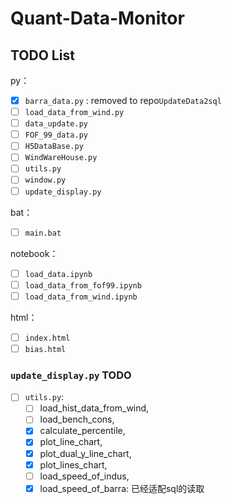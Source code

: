 # Quant-Data-Monitor

## TODO List

py：

- [x] `barra_data.py` : removed to repo`UpdateData2sql`
- [ ] `load_data_from_wind.py`
- [ ] `data_update.py`
- [ ] `FOF_99_data.py`
- [ ] `H5DataBase.py`
- [ ] `WindWareHouse.py`
- [ ] `utils.py`
- [ ] `window.py`
- [ ] `update_display.py`

bat：

- [ ] `main.bat`

notebook：

- [ ] `load_data.ipynb`
- [ ] `load_data_from_fof99.ipynb`
- [ ] `load_data_from_wind.ipynb`

html：

- [ ] `index.html`
- [ ] `bias.html`

### `update_display.py` TODO

- [ ] `utils.py`:
    - [ ] load_hist_data_from_wind,
    - [ ] load_bench_cons,
    - [x] calculate_percentile,
    - [x] plot_line_chart,
    - [x] plot_dual_y_line_chart,
    - [x] plot_lines_chart,
    - [ ] load_speed_of_indus,
    - [x] load_speed_of_barra: 已经适配sql的读取

